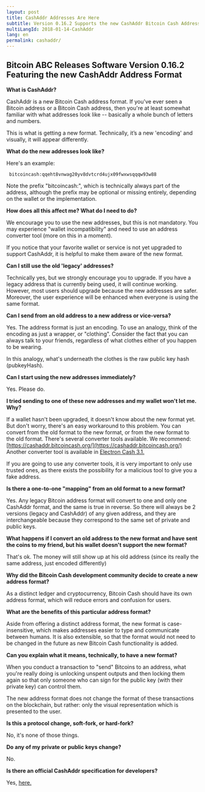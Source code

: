 ```yaml
---
layout: post
title: CashAddr Addresses Are Here 
subtitle: Version 0.16.2 Supports the new CashAddr Bitcoin Cash Address Format.
multiLangId: 2018-01-14-CashAddr
lang: en
permalink: cashaddr/
---
```

## Bitcoin ABC Releases Software Version 0.16.2 Featuring the new CashAddr Address Format 

**What is CashAddr?**

CashAddr is a new Bitcoin Cash address format.  If you've ever seen a Bitcoin address or a Bitcoin Cash address, then you're at least somewhat familiar with what addresses look like -- basically a whole bunch of letters and numbers.  

This is what is getting a new format.  Technically, it’s a new 'encoding' and visually, it will appear differently.

**What do the new addresses look like?**

Here's an example:
~~~
 bitcoincash:qqeht8vnwag20yv8dvtcrd4ujx09fwxwsqqqw93w88
~~~

Note the prefix "bitcoincash:", which is technically always part of the address, although the prefix may be optional or missing entirely, depending on the wallet or the implementation.

**How does all this affect me?  What do I need to do?**

We encourage you to use the new addresses, but this is not mandatory.  You may experience "wallet incompatibility" and need to use an address converter tool (more on this in a moment).  

If you notice that your favorite wallet or service is not yet upgraded to support CashAddr, it is helpful to make them aware of the new format.

**Can I still use the old 'legacy' addresses?**

Technically yes, but we strongly encourage you to upgrade.  If you have a legacy address that is currently being used, it will continue working.  However, most users should upgrade because the new addresses are safer.  Moreover, the user experience will be enhanced when everyone is using the same format.

**Can I send from an old address to a new address or vice-versa?**

Yes.  The address format is just an encoding.  To use an analogy, think of the encoding as just a wrapper, or "clothing".  Consider the fact that you can always talk to your friends, regardless of what clothes either of you happen to be wearing.  

In this analogy, what's underneath the clothes is the raw public key hash (pubkeyHash).

**Can I start using the new addresses immediately?**

Yes.  Please do.

**I tried sending to one of these new addresses and my wallet won't let me.  Why?**

If a wallet hasn't been upgraded, it doesn't know about the new format yet.  But don't worry, there's an easy workaround to this problem.  You can convert from the old format to the new format, or from the new format to the old format.  There's several converter tools available.  We recommend: [https://cashaddr.bitcoincash.org/](https://cashaddr.bitcoincash.org/)
Another converter tool is available in [Electron Cash 3.1.](https://electroncash.org)

If you are going to use any converter tools, it is very important to only use trusted ones, as there exists the possibility for a malicious tool to give you a fake address.

**Is there a one-to-one "mapping" from an old format to a new format?**

Yes.  Any legacy Bitcoin address format will convert to one and only one CashAddr format, and the same is true in reverse.  So there will always be 2 versions (legacy and CashAddr) of any given address, and they are interchangeable because they correspond to the same set of private and public keys.

**What happens if I convert an old address to the new format and have sent the coins to my friend, but his wallet doesn't support the new format?**

That's ok.  The money will still show up at his old address (since its really the same address, just encoded differently)

**Why did the Bitcoin Cash development community decide to create a new address format?**

As a distinct ledger and cryptocurrency, Bitcoin Cash should have
its own address format, which will reduce errors and confusion for users.

**What are the benefits of this particular address format?**

Aside from offering a distinct address format, the new format is case-insensitive, which makes addresses easier to type and communicate between humans. It is also extensible, so that the format would not need to be changed in the future as new Bitcoin Cash functionality is added.

**Can you explain what it means, technically, to have a new format?**

When you conduct a transaction to "send" Bitcoins to an address, what you're really doing is unlocking unspent outputs and then locking them again so that only someone who can sign for the public key (with their private key) can control them.  

The new address format does not change the format of these transactions on the blockchain, but rather: only the visual representation which is presented to the user.

**Is this a protocol change, soft-fork, or hard-fork?**

No, it's none of those things. 

**Do any of my private or public keys change?**

No.

**Is there an official CashAddr specification for developers?**

Yes, [here.](https://github.com/bitcoincashorg/bitcoincash.org/blob/master/spec/cashaddr.md)

